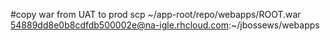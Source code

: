 #copy war from UAT to prod
scp ~/app-root/repo/webapps/ROOT.war 54889dd8e0b8cdfdb500002e@na-igle.rhcloud.com:~/jbossews/webapps

